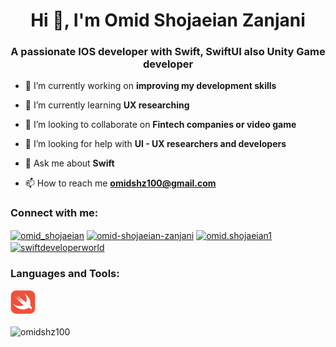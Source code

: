 <h1 align="center">Hi 👋, I'm Omid Shojaeian Zanjani</h1>
<h3 align="center">A passionate IOS developer with Swift, SwiftUI also Unity Game developer</h3>

- 🔭 I’m currently working on **improving my development skills**

- 🌱 I’m currently learning **UX researching**

- 👯 I’m looking to collaborate on **Fintech companies or video game**

- 🤝 I’m looking for help with **UI - UX researchers and developers**

- 💬 Ask me about **Swift**

- 📫 How to reach me **omidshz100@gmail.com**

<h3 align="left">Connect with me:</h3>
<p align="left">
<a href="https://twitter.com/omid_shojaeian" target="blank"><img align="center" src="https://raw.githubusercontent.com/rahuldkjain/github-profile-readme-generator/master/src/images/icons/Social/twitter.svg" alt="omid_shojaeian" height="30" width="40" /></a>
<a href="https://linkedin.com/in/omid-shojaeian-zanjani" target="blank"><img align="center" src="https://raw.githubusercontent.com/rahuldkjain/github-profile-readme-generator/master/src/images/icons/Social/linked-in-alt.svg" alt="omid-shojaeian-zanjani" height="30" width="40" /></a>
<a href="https://instagram.com/omid.shojaeian1" target="blank"><img align="center" src="https://raw.githubusercontent.com/rahuldkjain/github-profile-readme-generator/master/src/images/icons/Social/instagram.svg" alt="omid.shojaeian1" height="30" width="40" /></a>
<a href="https://www.youtube.com/c/swiftdeveloperworld" target="blank"><img align="center" src="https://raw.githubusercontent.com/rahuldkjain/github-profile-readme-generator/master/src/images/icons/Social/youtube.svg" alt="swiftdeveloperworld" height="30" width="40" /></a>
</p>

<h3 align="left">Languages and Tools:</h3>
<p align="left"> 
  
 <!-- <a href="https://www.w3schools.com/cs/" target="_blank" rel="noreferrer"> <img src="https://raw.githubusercontent.com/devicons/devicon/master/icons/csharp/csharp-original.svg" alt="csharp" width="40" height="40"/> </a> -->
  
  <a href="https://developer.apple.com/swift/" target="_blank" rel="noreferrer"> <img src="https://raw.githubusercontent.com/devicons/devicon/master/icons/swift/swift-original.svg" alt="swift" width="40" height="40"/> </a>
  
  <!-- <a href="https://unity.com/" target="_blank" rel="noreferrer"> <img src="https://www.vectorlogo.zone/logos/unity3d/unity3d-icon.svg" alt="unity" width="40" height="40"/> </a> -->
  </p>

<p><img align="center" src="https://github-readme-stats.vercel.app/api/top-langs?username=omidshz100&show_icons=true&locale=en&layout=compact" alt="omidshz100" /></p>
